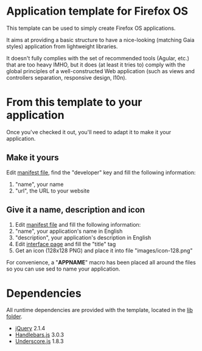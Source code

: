 # Application template for Firefox OS

This template can be used to simply create Firefox OS applications.

It aims at providing a basic structure to have a nice-looking (matching Gaia styles) application from lightweight libraries.

It doesn't fully complies with the set of recommended tools (Agular, etc.) that are too heavy IMHO, but it does (at least it tries to) comply with the global principles of a well-constructed Web application (such as views and controllers separation, responsive design, l10n).

# From this template to your application

Once you've checked it out, you'll need to adapt it to make it your application.

## Make it yours

Edit [manifest file](manifest.webapp), find the "developer" key and fill the following information:
1. "name", your name
2. "url", the URL to your website

## Give it a name, description and icon

1. Edit [manifest file](manifest.webapp) and fill the following information:
  1. "name", your application's name in English
  2. "description", your application's description in English
2. Edit [interface page](index.html) and fill the "title" tag
3. Get an icon (128x128 PNG) and place it into file "images/icon-128.png"

For convenience, a "__APPNAME__" macro has been placed all around the files so you can use sed to name your application.

# Dependencies

All runtime dependencies are provided with the template, located in the [lib folder](lib).

* [jQuery](https://jquery.com/) 2.1.4
* [Handlebars.js](http://handlebarsjs.com/) 3.0.3
* [Underscore.js](http://underscorejs.org/) 1.8.3
